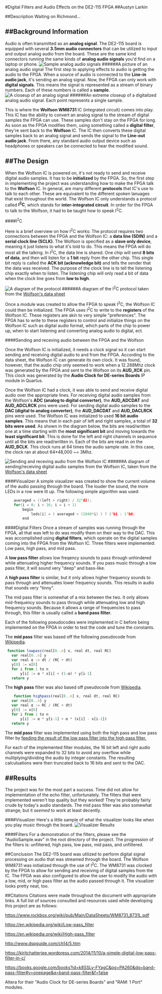 

#Digital Filters and Audio Effects on the DE2-115 FPGA
##Austyn Larkin

##Description
Waiting on Richmond...

##Background Information
---
Audio is often transmitted as an **analog signal**. The DE2-115 board is equipped with several **3.5mm audio connectors** that can be utilized to input and output analog audio from the board. These are the same kind connectors running the same kinds of **analog audio signals** you'd find on a laptop or phone.
![Sample analog audio signals](http://i.imgur.com/aI0B9Tq.png)
######A picture of an analog audio signal
 The first step to applying effects to audio is getting the audio to the FPGA. When a source of audio is connected to the **Line-in audio jack**, it's sending an analog signal. Now, the FPGA can only work with **digital signals**. This means the signal is represented as a stream of binary numbers. Each of these numbers is called a **sample**.
![A closeup of an analog signal](http://i.imgur.com/2pZBpMt.png)
######An extreme closeup of a digitalized analog audio signal. Each point represents a single sample.

This is where the **Wolfson WM8731** IC (integrated circuit) comes into play. This IC has the ability to convert an analog signal to the stream of digital samples the FPGA can use. These samples don't stay on the FPGA for long. As soon as the FPGA modifies them, using something called a **digital filter**,  they're sent back to the **Wolfson** IC. The IC then converts these digital samples back to an analog signal and sends the signal to the **Line-out audio jack**. From there, any standard audio output device such as headphones or speakers can be connected to hear the modified sound.



##The Design
---
When the Wolfson IC is powered on, it's not ready to send and receive digital audio samples. It has to be **initialized** by the FPGA. So, the first step in implementing the project was understanding how to make the FPGA talk to the **Wolfson** IC. In general, are many different **protocols** that IC's use to talk to each other. These are equivalent to the different spoken lanuages that exist throughout the world. The Wolfson IC only understands a protocol called **I<sup>2</sup>C**, which stands for **inter-integrated circuit**. In order for the FPGA to talk to the Wolfson, it had to be taught how to speak I<sup>2</sup>C.

####I<sup>2</sup>C

Here is a brief overview on how I<sup>2</sup>C works: The protocol requires two connections between the FPGA and the Wolfson IC: a **data line (SDIN)** and a **serial clock line (SCLK)**. The Wolfson is specified as a **slave only device**, meaning it just listens to what it's told to do. This means the FPGA will do most all the talking. In I<sup>2</sup>C, the data line is shared. One chip will send **8 bits of data**, and then will listen for a **1 bit** reply from the other chip. This single bit reply is called the **ACK bit (acknowledge bit)** and tells the sender that the data was received. The purpose of the clock line is to tell the listening chip exactly when to listen. The listening chip will only read a bit of data when the clock line goes from **low to high**.

![A diagram of the protocol](http://i.imgur.com/2imuBRP.png)
######A diagram of the I<sup>2</sup>C protocol taken from the [Wolfson's data sheet](https://www.rockbox.org/wiki/pub/Main/DataSheets/WM8731_8731L.pdf)

Once a module was created to allow the FPGA to speak I<sup>2</sup>C, the Wolfson IC could then be initialized. The FPGA uses I<sup>2</sup>C to write to the **registers** of the Wolfson IC. These registers are akin to very simple "preferences". The FPGA has to write to these registers to control and initialize things on the Wolfson IC such as digital audio format, which parts of the chip to power up,  when to start listening and converting analog audio to digital, ect.

####Sending and receving audio between the FPGA and the Wolfson

Once the Wolfson IC is initialized, it needs a clock signal so it can start sending and receiving digital audio to and from the FPGA. According to the data sheet, the Wolfson IC can generate its own clock. It was found, however, that the audio chip only seemed to work when a 12.288Mhz clock was generated by the FPGA and sent to the Wolfson on its **AUD_XCK** pin. This clock was generated by the **Audio Clock for DE-series Boards** IP module in Quartus. 

Once the Wolfson IC had a clock, it was able to send and receive digital audio over the appropriate lines. For receiving digital audio samples from the Wolfson's **ADC (analog to digital converter)**, the **AUD_ADCDAT** and **AUD_ADCLRCK** pins were used. For sending digital audio samples to the **DAC (digital to analog converter)**, the **AUD_DACDAT** and **AUD_DACLRCK** pins were used. The Wolfson IC was initialized to used **16 bit audio samples**. This means that in each pair of left and right samples, a total of **32 bits were used**. As shown in the diagram below, the bits are read/written one at a time starting with the **most significant bit** and moving towards the **least significant bit**. This is done for the left and right channels in sequence until all the bits are read/written in. Each of the bits are read in on the **AUD_BCLK**. This clock runs at 64 times the audio sample rate. In this case, the clock ran at about 64*48,000 ~= 3Mhz. 

![Sending and receving audio from the Wolfson IC](http://i.imgur.com/MicVc7Y.png)
######A diagram of sending/receiving digital audio samples from the Wolfson IC, taken from the [Wolfson's data sheet](https://www.rockbox.org/wiki/pub/Main/DataSheets/WM8731_8731L.pdf)

####Visualizer
A simple visualizer was created to show the current volume of the audio passing through the board. The louder the sound, the more LEDs in a row were lit up. The following simple algorithm was used:
```C
	averaged = ((left + right) / 32'd2);
	for(i = 0; i < 16; i = i + 1)
		begin
			leds[i] = ( averaged > (2048*i) ) ? 1'b1 : 1'b0;
		end
```

####Digital Filters
Once a stream of samples was running through the FPGA, all that was left to do was modify them on their way to the DAC. This was accomplished using **digital filters**, which operate on the digital samples coming into the FPGA from the Wolfson IC. Three filters were implemented: Low pass, high pass, and mid pass. 

A **low pass filter** allows low freqency sounds to pass through unhindered while attenuating higher frequency sounds. If you pass music through a low pass filter, it will sound very "deep" and bass-like.

A **high pass filter** is similar, but it only allows higher frequency sounds to pass through and attenuates lower frequency sounds. This results in audio that sounds very "tinny".

The mid pass filter is somewhat of a mix between the two. It only allows mid-frequency sounds to pass through while attenuating low and high frequency sounds. Because it allows a range of frequencies to pass through, this filter is usually called a **band pass filter**.

Each of the following pseudocodes were implemented in C before being implemented on the FPGA in order to test the code and tune the constants.

The **mid pass** filter was based off the following pseudocode from [Wikipedia](https://en.wikipedia.org/wiki/Low-pass_filter).
```javascript
 function lowpass(real[0..n] x, real dt, real RC)
   var real[0..n] y
   var real α := dt / (RC + dt)
   y[0] := x[0]
   for i from 1 to n
       y[i] := α * x[i] + (1-α) * y[i-1]
   return y
```

The **high pass** filter was also based off pseudocode from [Wikipedia](https://en.wikipedia.org/wiki/High-pass_filter).
```javascript
	function highpass(real[0..n] x, real dt, real RC)
   var real[0..n] y
   var real α := RC / (RC + dt)
   y[0] := x[0]
   for i from 1 to n
	   y[i] := α * y[i-1] + α * (x[i] - x[i-1])
   return y
```

The **mid pass** filter was implemented using both the high pass and low pass filter by [feeding the result of the low pass filter into the high pass filter.](https://books.google.com/books?id=k8SSLy-FYagC&pg=PA260&dq=band-pass-filter#v=onepage&q=band-pass-filter&f=false)

For each of the implemented filter modules, the 16 bit left and right audio channels were expanded to 32 bits to avoid any overflow while multiplying/dividing the audio by integer constants. The resulting calculuations were then truncated back to 16 bits and sent to the DAC.

##Results
---
The project was for the most part a success. Time did not allow for implementation of the echo filter, unfortunately. The filters that were implemented weren't top quality but they worked! They're probably fairly crude by today's audio standards. The mid pass filter was also somewhat strange, but it _seemed_ to work at least decently.

####Visualizer
Here's a little sample of what the visualizer looks like when you play music through the board.
![Visualizer Results](http://i.imgur.com/Ace3hHC.gif)

####Filters
For a demonstration of the filters, please see the "AudioSample.wav" in the root directory of the project. The progression of the filters is: unfiltered, high pass, low pass, mid pass, and unfiltered.

##Conclusion
The DE2-115 board was utilized to perform digital signal processing on audio that was streamed through the board. The Wolfson WM8731 was initialized through the use of I<sup>2</sup>C. The WM8731 was clocked by the FPGA to allow for sending and receiving of digital samples from the IC. The FPGA was also configured to allow the user to modify the audio with a low, mid, or high pass filter as the audio passed through it. The visualizer looks pretty neat, too.

##Citations
Citations were made throughout the document with appropriate links. A full list of sources consulted and resources used while developing this project are as follows:

https://www.rockbox.org/wiki/pub/Main/DataSheets/WM8731_8731L.pdf

https://en.wikipedia.org/wiki/Low-pass_filter

https://en.wikipedia.org/wiki/High-pass_filter

http://www.dspguide.com/ch14/5.htm

https://kiritchatterjee.wordpress.com/2014/11/10/a-simple-digital-low-pass-filter-in-c/

https://books.google.com/books?id=k8SSLy-FYagC&pg=PA260&dq=band-pass-filter#v=onepage&q=band-pass-filter&f=false

Altera for their "Audio Clock for DE-series Boards" and "RAM: 1 Port" modules.